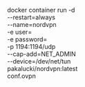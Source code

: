 docker container run -d \
--restart=always \
--name=nordvpn \
-e user= \
-e password= \
-p 1194:1194/udp \
--cap-add=NET_ADMIN \
--device=/dev/net/tun \
pakalucki/nordvpn:latest \
conf.ovpn